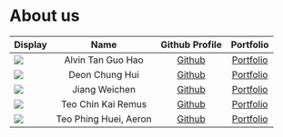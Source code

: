 # About us

Display | Name | Github Profile | Portfolio 
--------|:----:|:--------------:|:---------:
![](https://via.placeholder.com/100.png?text=Photo) | Alvin Tan Guo Hao | [Github](https://github.com/alvintan01) | [Portfolio](docs/team/alvintan01.md)
![](https://via.placeholder.com/100.png?text=Photo) | Deon Chung Hui | [Github](https://github.com/deonchung) | [Portfolio](docs/team/deonchung.md)
![](https://via.placeholder.com/100.png?text=Photo) | Jiang Weichen | [Github](https://github.com/jiangweichen835) | [Portfolio](docs/team/jiangweichen835.md)
![](https://via.placeholder.com/100.png?text=Photo) | Teo Chin Kai Remus | [Github](https://github.com/RemusTeo) | [Portfolio](docs/team/RemusTeo.md)
![](https://via.placeholder.com/100.png?text=Photo) | Teo Phing Huei, Aeron | [Github](https://github.com/a-tph) | [Portfolio](docs/team/a-tph.md)


